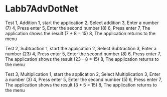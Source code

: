 # Labb7AdvDotNet
Test 1, Addition 
1, start the application
2, Select addition
3, Enter a number (7)
4, Press enter
5, Enter the second number (8)
6, Press enter
7, The application shows the result (7 + 8 = 15)
8, The application returns to the menu

Test 2, Subtraction 
1, start the application
2, Select Subtraction 
3, Enter a number (23)
4, Press enter
5, Enter the second number (8)
6, Press enter
7, The application shows the result (23 - 8 = 15)
8, The application returns to the menu

Test 3, Multiplication 
1, start the application
2, Select Multiplication 
3, Enter a number (3)
4, Press enter
5, Enter the second number (5)
6, Press enter
7, The application shows the result (3 * 5 = 15)
8, The application returns to the menu

